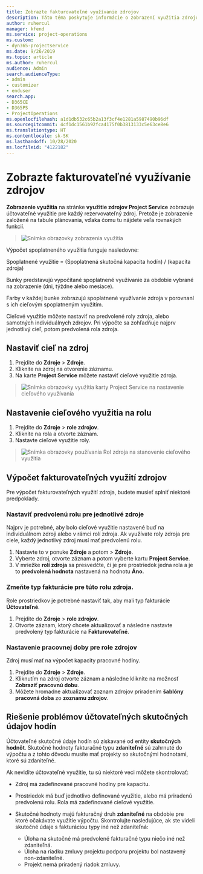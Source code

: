 ```yaml
---
title: Zobrazte fakturovateľné využívanie zdrojov
description: Táto téma poskytuje informácie o zobrazení využitia zdrojov.
author: ruhercul
manager: kfend
ms.service: project-operations
ms.custom:
- dyn365-projectservice
ms.date: 9/26/2019
ms.topic: article
ms.author: ruhercul
audience: Admin
search.audienceType:
- admin
- customizer
- enduser
search.app:
- D365CE
- D365PS
- ProjectOperations
ms.openlocfilehash: a1d1db532c65b2a13f3cf4e1281a5987490b96df
ms.sourcegitcommit: 4cf1dc1561b92fca4175f0b3813133c5e63ce8e6
ms.translationtype: HT
ms.contentlocale: sk-SK
ms.lasthandoff: 10/28/2020
ms.locfileid: "4122182"
---
```

# <a name="view-chargeable-utilization-for-resources"></a>Zobrazte fakturovateľné využívanie zdrojov
 
**Zobrazenie využitia** na stránke **využitie zdrojov Project Service** zobrazuje účtovateľné využitie pre každý rezervovateľný zdroj. Pretože je zobrazenie založené na tabule plánovania, vďaka čomu tu nájdete veľa rovnakých funkcií.

> ![Snímka obrazovky zobrazenia využitia](media/FAQ-utilization-1.png)
 

Výpočet spoplatneného využitia funguje nasledovne:

   Spoplatnené využitie = (Spoplatnená skutočná kapacita hodín) / (kapacita zdroja)

Bunky predstavujú vypočítané spoplatnené využívanie za obdobie vybrané na zobrazenie (dni, týždne alebo mesiace).

Farby v každej bunke zobrazujú spoplatnené využívanie zdroja v porovnaní s ich cieľovým spoplatneným využitím. 

Cieľové využitie môžete nastaviť na predvolené roly zdroja, alebo samotných individuálnych zdrojov. Pri výpočte sa zohľadňuje najprv jednotlivý cieľ, potom predvolená rola zdroja.

## <a name="set-target-on-a-resource"></a>Nastaviť cieľ na zdroj

1. Prejdite do **Zdroje** \> **Zdroje**. 
2. Kliknite na zdroj na otvorenie záznamu. 
3. Na karte **Project Service** môžete nastaviť cieľové využitie zdroja.

> ![Snímka obrazovky využitia karty Project Service na nastavenie cieľového využívania](media/FAQ-utilization-2.png)
 
## <a name="set-target-utilization-on-a-role"></a>Nastavenie cieľového využitia na rolu

1. Prejdite do **Zdroje** \> **role zdrojov**. 
2. Kliknite na rola a otvorte záznam. 
3. Nastavte cieľové využitie roly.

> ![Snímka obrazovky používania Rol zdroja na stanovenie cieľového využitia](media/FAQ-utilization-3.png)
 
## <a name="calculate-chargeable-utilization-for-a-resource"></a>Výpočet fakturovateľných využití zdrojov

Pre výpočet fakturovateľných využití zdroja, budete musieť splniť niektoré predpoklady. 

### <a name="set-default-role-for-individual-resource"></a>Nastaviť predvolenú rolu pre jednotlivé zdroje

Najprv je potrebné, aby bolo cieľové využitie nastavené buď na individuálnom zdroji alebo v rámci rolí zdroja. Ak využívate roly zdroja pre ciele, každý jednotlivý zdroj musí mať predvolenú rolu. 

1. Nastavte to v ponuke **Zdroje** a potom \> **Zdroje**. 
2. Vyberte zdroj, otvorte záznam a potom vyberte kartu **Project Service**. 
3. V mriežke **rolí zdroja** sa presvedčte, či je pre prostriedok jedna rola a je to **predvolená hodnota** nastavená na hodnotu **Áno.**
 
### <a name="change-billing-type-for-resource-role"></a>Zmeňte typ fakturácie pre túto rolu zdroja.

Role prostriedkov je potrebné nastaviť tak, aby mali typ fakturácie **Účtovateľné**. 

1. Prejdite do **Zdroje** \> **role zdrojov**. 
2. Otvorte záznam, ktorý chcete aktualizovať a následne nastavte predvolený typ fakturácie na **Fakturovateľné**.

### <a name="set-working-hours-for-resource-role"></a>Nastavenie pracovnej doby pre role zdrojov
 
Zdroj musí mať na výpočet kapacity pracovné hodiny. 

1. Prejdite do **Zdroje** \> **Zdroje**. 
2. Kliknutím na zdroj otvorte záznam a následne kliknite na možnosť **Zobraziť pracovnú dobu**. 
3. Môžete hromadne aktualizovať zoznam zdrojov priradením **šablóny pracovná doba** zo **zoznamu zdrojov**.

## <a name="troubleshooting-chargeable-actual-hours"></a>Riešenie problémov účtovateľných skutočných údajov hodín

Účtovateľné skutočné údaje hodín sú získavané od entity **skutočných hodnôt**. Skutočné hodnoty fakturačné typu **zdaniteľné** sú zahrnuté do výpočtu a z tohto dôvodu musíte mať projekty so skutočnými hodnotami, ktoré sú zdaniteľné.

Ak nevidíte účtovateľné využitie, tu sú niektoré veci môžete skontrolovať:

- Zdroj má zadefinované pracovné hodiny pre kapacitu.
- Prostriedok má buď jednotlivo definované využitie, alebo má priradenú predvolenú rolu. Rola má zadefinované cieľové využitie.
- Skutočné hodnoty majú fakturačný druh **zdaniteľné** na obdobie pre ktoré očakávate využitie výpočtu. Skontrolujte nasledujúce, ak ste videli skutočné údaje s fakturáciou typy iné než zdaniteľná:

  - Úloha na skutočné má predvolené fakturačné typu niečo iné než zdaniteľná.
  - Úloha na riadku zmluvy projektu podporu projektu bol nastavený non-zdaniteľné.
  - Projekt nemá priradený riadok zmluvy.

